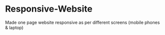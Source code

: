 # Responsive-Website
Made one page website responsive as per different screens (mobile phones &amp; laptop)
